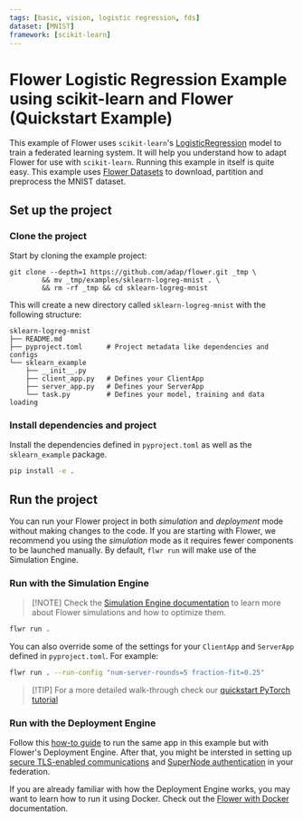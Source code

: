 ```yaml
---
tags: [basic, vision, logistic regression, fds]
dataset: [MNIST]
framework: [scikit-learn]
---
```


# Flower Logistic Regression Example using scikit-learn and Flower (Quickstart Example)

This example of Flower uses `scikit-learn`'s [LogisticRegression](https://scikit-learn.org/stable/modules/generated/sklearn.linear_model.LogisticRegression.html) model to train a federated learning system. It will help you understand how to adapt Flower for use with `scikit-learn`.
Running this example in itself is quite easy. This example uses [Flower Datasets](https://flower.ai/docs/datasets/) to download, partition and preprocess the MNIST dataset.

## Set up the project

### Clone the project

Start by cloning the example project:

```shell
git clone --depth=1 https://github.com/adap/flower.git _tmp \
		&& mv _tmp/examples/sklearn-logreg-mnist . \
		&& rm -rf _tmp && cd sklearn-logreg-mnist
```

This will create a new directory called `sklearn-logreg-mnist` with the following structure:

```shell
sklearn-logreg-mnist
├── README.md
├── pyproject.toml      # Project metadata like dependencies and configs
└── sklearn_example
    ├── __init__.py
    ├── client_app.py   # Defines your ClientApp
    ├── server_app.py   # Defines your ServerApp
    └── task.py         # Defines your model, training and data loading
```

### Install dependencies and project

Install the dependencies defined in `pyproject.toml` as well as the `sklearn_example` package.

```bash
pip install -e .
```

## Run the project

You can run your Flower project in both _simulation_ and _deployment_ mode without making changes to the code. If you are starting with Flower, we recommend you using the _simulation_ mode as it requires fewer components to be launched manually. By default, `flwr run` will make use of the Simulation Engine.

### Run with the Simulation Engine

> \[!NOTE\]
> Check the [Simulation Engine documentation](https://flower.ai/docs/framework/how-to-run-simulations.html) to learn more about Flower simulations and how to optimize them.

```bash
flwr run .
```

You can also override some of the settings for your `ClientApp` and `ServerApp` defined in `pyproject.toml`. For example:

```bash
flwr run . --run-config "num-server-rounds=5 fraction-fit=0.25"
```

> \[!TIP\]
> For a more detailed walk-through check our [quickstart PyTorch tutorial](https://flower.ai/docs/framework/tutorial-quickstart-scikitlearn.html)

### Run with the Deployment Engine

Follow this [how-to guide](https://flower.ai/docs/framework/how-to-run-flower-with-deployment-engine.html) to run the same app in this example but with Flower's Deployment Engine. After that, you might be intersted in setting up [secure TLS-enabled communications](https://flower.ai/docs/framework/how-to-enable-tls-connections.html) and [SuperNode authentication](https://flower.ai/docs/framework/how-to-authenticate-supernodes.html) in your federation.

If you are already familiar with how the Deployment Engine works, you may want to learn how to run it using Docker. Check out the [Flower with Docker](https://flower.ai/docs/framework/docker/index.html) documentation.
